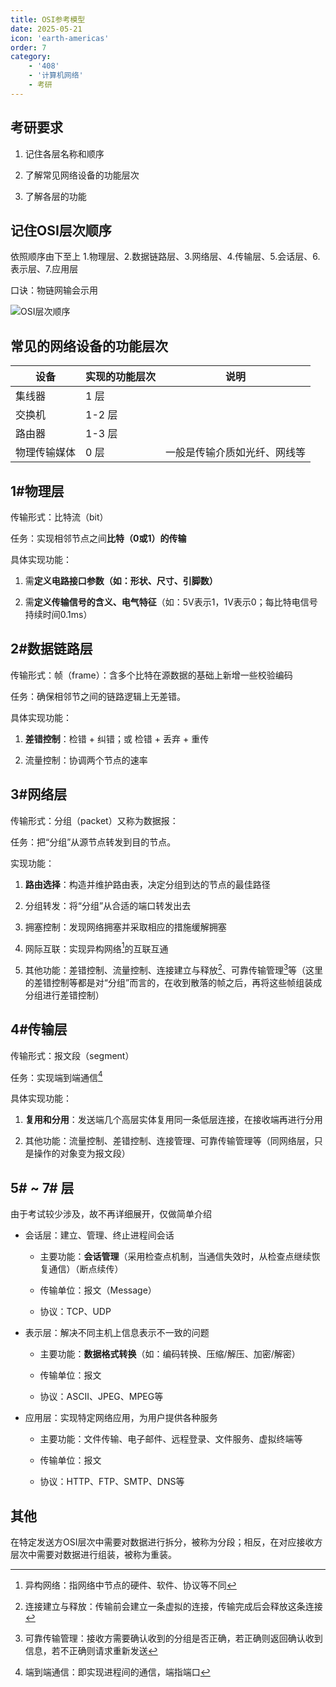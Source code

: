 ```yaml
---
title: OSI参考模型
date: 2025-05-21
icon: 'earth-americas'
order: 7
category: 
    - '408'
    - '计算机网络'
    - 考研
---
```


## 考研要求

1. 记住各层名称和顺序

2. 了解常见网络设备的功能层次

3. 了解各层的功能

## 记住OSI层次顺序

依照顺序由下至上 1.物理层、2.数据链路层、3.网络层、4.传输层、5.会话层、6.表示层、7.应用层

口诀：物链网输会示用

![OSI层次顺序](//store.s1r0ko.top/svg/m/cn/6/2_ver_1.svg)

## 常见的网络设备的功能层次

| 设备 | 实现的功能层次 | 说明 |
| --- | --- | --- |
| 集线器 | 1 层 |  |
| 交换机 | 1-2 层 | | 
| 路由器 | 1-3 层 |  |
| 物理传输媒体 | 0 层 | 一般是传输介质如光纤、网线等 |

## 1#物理层

传输形式：比特流（bit）

任务：实现相邻节点之间**比特（0或1）的传输**

具体实现功能：

1. 需**定义电路接口参数（如：形状、尺寸、引脚数）**

2. 需**定义传输信号的含义、电气特征**（如：5V表示1，1V表示0；每比特电信号持续时间0.1ms）

## 2#数据链路层

传输形式：帧（frame）：含多个比特在源数据的基础上新增一些校验编码

任务：确保相邻节之间的链路逻辑上无差错。

具体实现功能：

1. **差错控制**：检错 + 纠错；或 检错 + 丢弃 + 重传

2. 流量控制：协调两个节点的速率

## 3#网络层

传输形式：分组（packet）又称为数据报：

任务：把“分组”从源节点转发到目的节点。

实现功能：

1. **路由选择**：构造并维护路由表，决定分组到达的节点的最佳路径

2. 分组转发：将“分组”从合适的端口转发出去

3. 拥塞控制：发现网络拥塞并采取相应的措施缓解拥塞

4. 网际互联：实现异构网络[^1]的互联互通

5. 其他功能：差错控制、流量控制、连接建立与释放[^3]、可靠传输管理[^2]等（这里的差错控制等都是对“分组”而言的，在收到散落的帧之后，再将这些帧组装成分组进行差错控制）

[^1]: 异构网络：指网络中节点的硬件、软件、协议等不同

[^2]: 可靠传输管理：接收方需要确认收到的分组是否正确，若正确则返回确认收到信息，若不正确则请求重新发送

[^3]: 连接建立与释放：传输前会建立一条虚拟的连接，传输完成后会释放这条连接

## 4#传输层

传输形式：报文段（segment）

任务：实现端到端通信[^4]

具体实现功能：

1. **复用和分用**：发送端几个高层实体复用同一条低层连接，在接收端再进行分用

2. 其他功能：流量控制、差错控制、连接管理、可靠传输管理等（同网络层，只是操作的对象变为报文段）

[^4]: 端到端通信：即实现进程间的通信，端指端口

## 5# ~ 7# 层

由于考试较少涉及，故不再详细展开，仅做简单介绍

- 会话层：建立、管理、终止进程间会话
    
    - 主要功能：**会话管理**（采用检查点机制，当通信失效时，从检查点继续恢复通信）（断点续传）

    - 传输单位：报文（Message）

    - 协议：TCP、UDP

- 表示层：解决不同主机上信息表示不一致的问题

    - 主要功能：**数据格式转换**（如：编码转换、压缩/解压、加密/解密）

    - 传输单位：报文

    - 协议：ASCII、JPEG、MPEG等

- 应用层：实现特定网络应用，为用户提供各种服务

    - 主要功能：文件传输、电子邮件、远程登录、文件服务、虚拟终端等

    - 传输单位：报文

    - 协议：HTTP、FTP、SMTP、DNS等

## 其他

在特定发送方OSI层次中需要对数据进行拆分，被称为分段；相反，在对应接收方层次中需要对数据进行组装，被称为重装。
